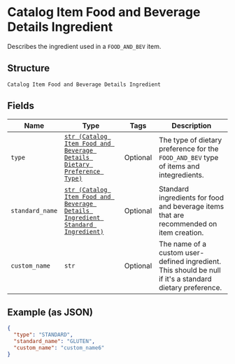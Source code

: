 
# Catalog Item Food and Beverage Details Ingredient

Describes the ingredient used in a `FOOD_AND_BEV` item.

## Structure

`Catalog Item Food and Beverage Details Ingredient`

## Fields

| Name | Type | Tags | Description |
|  --- | --- | --- | --- |
| `type` | [`str (Catalog Item Food and Beverage Details Dietary Preference Type)`](../../doc/models/catalog-item-food-and-beverage-details-dietary-preference-type.md) | Optional | The type of dietary preference for the `FOOD_AND_BEV` type of items and integredients. |
| `standard_name` | [`str (Catalog Item Food and Beverage Details Ingredient Standard Ingredient)`](../../doc/models/catalog-item-food-and-beverage-details-ingredient-standard-ingredient.md) | Optional | Standard ingredients for food and beverage items that are recommended on item creation. |
| `custom_name` | `str` | Optional | The name of a custom user-defined ingredient. This should be null if it's a standard dietary preference. |

## Example (as JSON)

```json
{
  "type": "STANDARD",
  "standard_name": "GLUTEN",
  "custom_name": "custom_name6"
}
```

